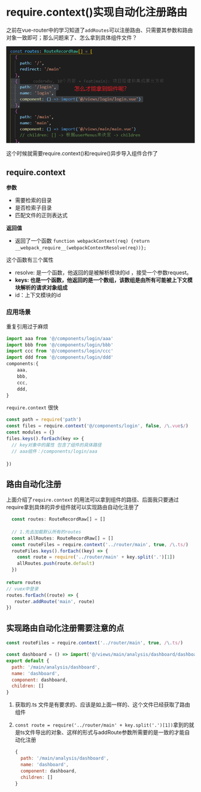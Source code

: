 # require.context()实现自动化注册路由

之前在vue-router中的学习知道了`addRoutes`可以注册路由、只需要其参数和路由对象一致即可；那么问题来了、怎么拿到具体组件文件？

![image-20220609173849311](../images/image-20220609173849311.png)



这个时候就需要require.context()和require()异步导入组件合作了



## require.context

**参数**

- 需要检索的目录
- 是否检索子目录
- 匹配文件的正则表达式

**返回值**

- 返回了一个函数 `function webpackContext(req) {return __webpack_require__(webpackContextResolve(req))};`

这个函数有三个属性

- resolve: 是一个函数，他返回的是被解析模块的id ，接受一个参数request。
- **keys: 也是一个函数，他返回的是一个数组，该数组是由所有可能被上下文模块解析的请求对象组成**
-  id：上下文模块的id



### 应用场景

重复引用过于麻烦

```js
import aaa from '@/components/login/aaa'
import bbb from '@/components/login/bbb'
import ccc from '@/components/login/ccc'
import ddd from '@/components/login/ddd'
components:{
    aaa,
    bbb,
    ccc,
    ddd,
}
```

`require.context` 很快

```js
const path = require('path')
const files = require.context('@/components/login', false, /\.vue$/)
const modules = {}
files.keys().forEach(key => {
  // key对象中的属性 包含了组件的具体路径
  // aaa组件：/components/login/aaa
 
})

```



## 路由自动化注册

上面介绍了`require.context` 的用法可以拿到组件的路径、后面我只要通过require拿到具体的异步组件就可以实现路由自动化注册了

```ts
  const routes: RouteRecordRaw[] = []

  // 1.先去加载默认所有的routes
  const allRoutes: RouteRecordRaw[] = []
  const routeFiles = require.context('../router/main', true, /\.ts/)
  routeFiles.keys().forEach((key) => {
    const route = require('../router/main' + key.split('.')[1])
    allRoutes.push(route.default)
  })

return routes
// vuex中登录
routes.forEach((route) => {
   router.addRoute('main', route)
})
```



## 实现路由自动化注册需要注意的点

```js
const routeFiles = require.context('../router/main', true, /\.ts/)
```



```js
const dashboard = () => import('@/views/main/analysis/dashboard/dashboard.vue')
export default {
  path: '/main/analysis/dashboard',
  name: 'dashboard',
  component: dashboard,
  children: []
}
```

1. 获取的.ts 文件是有要求的、应该是如上面一样的、这个文件已经获取了路由组件

2. `const route = require('../router/main' + key.split('.')[1])`拿到的就是ts文件导出的对象、这样的形式与addRoute参数所需要的是一致的才能自动化注册

   ```js
   {
     path: '/main/analysis/dashboard',
     name: 'dashboard',
     component: dashboard,
     children: []
   }
   ```

   